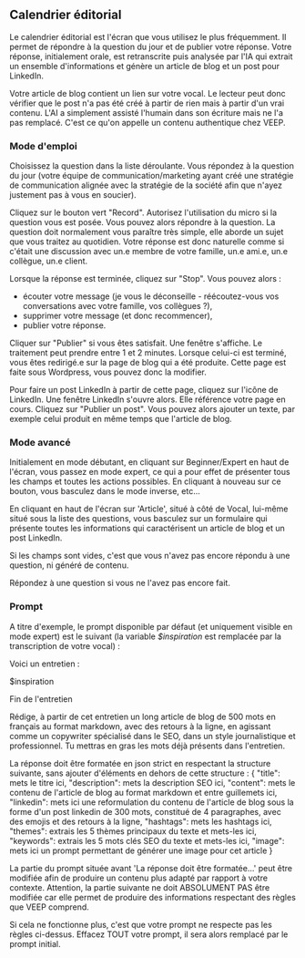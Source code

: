 ## Calendrier éditorial

Le calendrier éditorial est l'écran que vous utilisez le plus fréquemment. Il permet de répondre à la question du jour et de publier votre réponse. Votre réponse, initialement orale, est retranscrite puis analysée par l'IA qui extrait un ensemble d'informations et génère un article de blog et un post pour LinkedIn.

Votre article de blog contient un lien sur votre vocal. Le lecteur peut donc vérifier que le post n'a pas été créé à partir de rien mais à partir d'un vrai contenu. L'AI a simplement assisté l'humain dans son écriture mais ne l'a pas remplacé. C'est ce qu'on appelle un contenu authentique chez VEEP.

### Mode d'emploi

Choisissez la question dans la liste déroulante. Vous répondez à la question du jour (votre équipe de communication/marketing ayant créé une stratégie de communication alignée avec la stratégie de la société afin que n'ayez justement pas à vous en soucier).

Cliquez sur le bouton vert "Record". Autorisez l'utilisation du micro si la question vous est posée. Vous pouvez alors répondre à la question. La question doit normalement vous paraître très simple, elle aborde un sujet que vous traitez au quotidien. Votre réponse est donc naturelle comme si c'était une discussion avec un.e membre de votre famille, un.e ami.e, un.e collègue, un.e client.

Lorsque la réponse est terminée, cliquez sur "Stop". Vous pouvez alors :
* écouter votre message (je vous le déconseille - réécoutez-vous vos conversations avec votre famille, vos collègues ?),
* supprimer votre message (et donc recommencer),
* publier votre réponse.

Cliquer sur "Publier" si vous êtes satisfait. Une fenêtre s'affiche. Le traitement peut prendre entre 1 et 2 minutes. Lorsque celui-ci est terminé, vous êtes redirigé.e sur la page de blog qui a été produite. Cette page est faite sous Wordpress, vous pouvez donc la modifier.

Pour faire un post LinkedIn à partir de cette page, cliquez sur l'icône de LinkedIn. Une fenêtre LinkedIn s'ouvre alors. Elle référence votre page en cours. Cliquez sur "Publier un post". Vous pouvez alors ajouter un texte, par exemple celui produit en même temps que l'article de blog.

### Mode avancé

Initialement en mode débutant, en cliquant sur Beginner/Expert en haut de l'écran, vous passez en mode expert, ce qui a pour effet de présenter tous les champs et toutes les actions possibles. En cliquant à nouveau sur ce bouton, vous basculez dans le mode inverse, etc...

En cliquant en haut de l'écran sur 'Article', situé à côté de Vocal, lui-même situé sous la liste des questions, vous basculez sur un formulaire qui présente toutes les informations qui caractérisent un article de blog et un post LinkedIn.

Si les champs sont vides, c'est que vous n'avez pas encore répondu à une question, ni généré de contenu.

Répondez à une question si vous ne l'avez pas encore fait.

### Prompt

A titre d'exemple, le prompt disponible par défaut (et uniquement visible en mode expert) est le suivant (la variable *$inspiration* est remplacée par la transcription de votre vocal) :

<div class="pre">
Voici un entretien :

$inspiration

Fin de l'entretien

Rédige, à partir de cet entretien un long article de blog de 500 mots en français au format markdown, avec des retours à la ligne, en agissant comme un copywriter spécialisé dans le SEO, dans un style journalistique et professionnel. Tu mettras en gras les mots déjà présents dans l'entretien.

La réponse doit être formatée en json strict en respectant la structure suivante, sans ajouter d'éléments en dehors de cette structure :
{
    "title": mets le titre ici,
    "description": mets la description SEO ici,
    "content": mets le contenu de l'article de blog au format markdown et entre guillemets ici,
    "linkedin": mets ici une reformulation du contenu de l'article de blog sous la forme d'un post linkedin de 300 mots, constitué de 4 paragraphes, avec des emojis et des retours à la ligne,
    "hashtags": mets les hashtags ici,
    "themes": extrais les 5 thèmes principaux du texte et mets-les ici,
    "keywords": extrais les 5 mots clés SEO du texte et mets-les ici,
    "image": mets ici un prompt permettant de générer une image pour cet article
}
</div>

La partie du prompt située avant 'La réponse doit être formatée...' peut être modifiée afin de produire un contenu plus adapté par rapport à votre contexte. Attention, la partie suivante ne doit ABSOLUMENT PAS être modifiée car elle permet de produire des informations respectant des règles que VEEP comprend.

Si cela ne fonctionne plus, c'est que votre prompt ne respecte pas les règles ci-dessus. Effacez TOUT votre prompt, il sera alors remplacé par le prompt initial.
